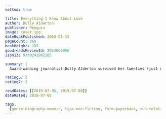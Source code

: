 ```yaml
---
vetted: true

title: Everything I Know About Love
author: Dolly Alderton
publisher: Penguin
image: cover.jpg
dateBookPublished: 2018-01-15
pageCount: 368
bookHeight: 198
goodreadsReviewId: 2883609056
isbn13: 9780241982105

summary: |
  Award-winning journalist Dolly Alderton survived her twenties (just about) and in Everything I Know About Love, she gives an unflinching account of the bad dates and squalid flat-shares, the heartaches and humiliations, and most importantly, the unbreakable female friendships that helped her to hold it all together. Glittering with wit, heart and humour, this is a book to press into the hands of every woman who has ever been there or is about to find themselves taking that first step towards the rest of their lives.

rating5: 2
rating7: 2

readDates: [[2019-07-05, 2019-07-08]]
dateRated: 2019-07-08

tags:
  [genre-biography-memoir, type-non-fiction, form-paperback, sub-relationships]
---
```

